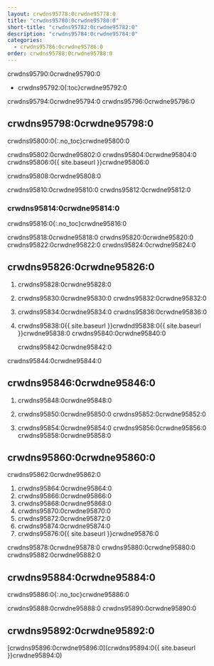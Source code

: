 ```yaml
---
layout: crwdns95778:0crwdne95778:0
title: "crwdns95780:0crwdne95780:0"
short-title: "crwdns95782:0crwdne95782:0"
description: "crwdns95784:0crwdne95784:0"
categories:
  - crwdns95786:0crwdne95786:0
order: crwdns95788:0crwdne95788:0
---
```

crwdns95790:0crwdne95790:0

* crwdns95792:0{:toc}crwdne95792:0

crwdns95794:0crwdne95794:0 crwdns95796:0crwdne95796:0

## crwdns95798:0crwdne95798:0

crwdns95800:0{:.no_toc}crwdne95800:0

crwdns95802:0crwdne95802:0 crwdns95804:0crwdne95804:0 crwdns95806:0{{ site.baseurl }}crwdne95806:0

crwdns95808:0crwdne95808:0

crwdns95810:0crwdne95810:0 crwdns95812:0crwdne95812:0

### crwdns95814:0crwdne95814:0

crwdns95816:0{:.no_toc}crwdne95816:0

crwdns95818:0crwdne95818:0 crwdns95820:0crwdne95820:0 crwdns95822:0crwdne95822:0 crwdns95824:0crwdne95824:0

## crwdns95826:0crwdne95826:0

1. crwdns95828:0crwdne95828:0

2. crwdns95830:0crwdne95830:0 crwdns95832:0crwdne95832:0

3. crwdns95834:0crwdne95834:0 crwdns95836:0crwdne95836:0

4. crwdns95838:0{{ site.baseurl }}crwdnd95838:0{{ site.baseurl }}crwdne95838:0 crwdns95840:0crwdne95840:0

    crwdns95842:0crwdne95842:0
    

crwdns95844:0crwdne95844:0

## crwdns95846:0crwdne95846:0

1. crwdns95848:0crwdne95848:0

2. crwdns95850:0crwdne95850:0 crwdns95852:0crwdne95852:0

3. crwdns95854:0crwdne95854:0 crwdns95856:0crwdne95856:0 crwdns95858:0crwdne95858:0

## crwdns95860:0crwdne95860:0

crwdns95862:0crwdne95862:0

1. crwdns95864:0crwdne95864:0
2. crwdns95866:0crwdne95866:0
3. crwdns95868:0crwdne95868:0
4. crwdns95870:0crwdne95870:0
5. crwdns95872:0crwdne95872:0
6. crwdns95874:0crwdne95874:0
7. crwdns95876:0{{ site.baseurl }}crwdne95876:0

crwdns95878:0crwdne95878:0 crwdns95880:0crwdne95880:0 crwdns95882:0crwdne95882:0

## crwdns95884:0crwdne95884:0

crwdns95886:0{:.no_toc}crwdne95886:0

crwdns95888:0crwdne95888:0 crwdns95890:0crwdne95890:0

## crwdns95892:0crwdne95892:0

[crwdns95896:0crwdne95896:0](crwdns95894:0{{ site.baseurl }}crwdne95894:0)